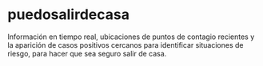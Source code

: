 # puedosalirdecasa
Información en tiempo real, ubicaciones de puntos de contagio recientes y la aparición de casos positivos cercanos para identificar situaciones de riesgo, para hacer que sea seguro salir de casa.
